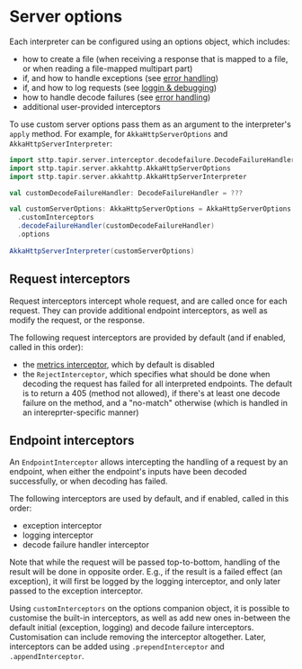 # Server options

Each interpreter can be configured using an options object, which includes:

* how to create a file (when receiving a response that is mapped to a file, or when reading a file-mapped multipart 
  part)
* if, and how to handle exceptions (see [error handling](errors.md))
* if, and how to log requests (see [loggin & debugging](debugging.md))  
* how to handle decode failures (see [error handling](errors.md))
* additional user-provided interceptors

To use custom server options pass them as an argument to the interpreter's `apply` method.
For example, for `AkkaHttpServerOptions` and `AkkaHttpServerInterpreter`:

```scala mdoc:compile-only
import sttp.tapir.server.interceptor.decodefailure.DecodeFailureHandler
import sttp.tapir.server.akkahttp.AkkaHttpServerOptions
import sttp.tapir.server.akkahttp.AkkaHttpServerInterpreter

val customDecodeFailureHandler: DecodeFailureHandler = ???

val customServerOptions: AkkaHttpServerOptions = AkkaHttpServerOptions
  .customInterceptors
  .decodeFailureHandler(customDecodeFailureHandler)
  .options
  
AkkaHttpServerInterpreter(customServerOptions)
```

## Request interceptors

Request interceptors intercept whole request, and are called once for each request. They can provide additional
endpoint interceptors, as well as modify the request, or the response.

The following request interceptors are provided by default (and if enabled, called in this order):

* the [metrics interceptor](observability.md), which by default is disabled
* the `RejectInterceptor`, which specifies what should be done when decoding the request has failed for all 
  interpreted endpoints. The default is to return a 405 (method not allowed), if there's at least one decode failure
  on the method, and a "no-match" otherwise (which is handled in an intereprter-specific manner)
  
## Endpoint interceptors

An `EndpointInterceptor` allows intercepting the handling of a request by an endpoint, when either the endpoint's inputs 
have been decoded successfully, or when decoding has failed.

The following interceptors are used by default, and if enabled, called in this order:

* exception interceptor 
* logging interceptor
* decode failure handler interceptor

Note that while the request will be passed top-to-bottom, handling of the result will be done in opposite order. 
E.g., if the result is a failed effect (an exception), it will first be logged by the logging interceptor, and 
only later passed to the exception interceptor.

Using `customInterceptors` on the options companion object, it is possible to customise the built-in interceptors, as 
well as add new ones in-between the default initial (exception, logging) and decode failure interceptors. Customisation 
can include removing the interceptor altogether. Later, interceptors can be added using `.prependInterceptor` and 
`.appendInterceptor`.
